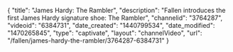 {
    "title": "James Hardy: The Rambler",
    "description": "Fallen introduces the first James Hardy signature shoe: The Rambler",
    "channelid": "3764287",
    "videoid": "6384731",
    "date_created": "1440799534",
    "date_modified": "1470265845",
    "type": "captivate",
    "layout": "channelVideo",
    "url": "\/fallen\/james-hardy-the-rambler\/3764287-6384731"
}